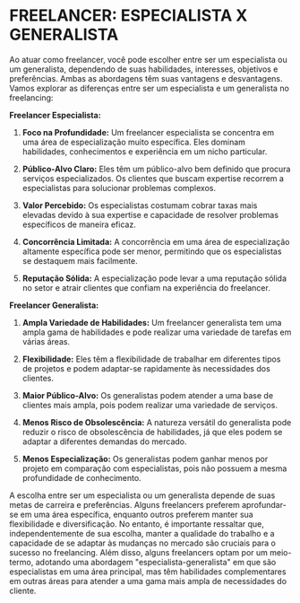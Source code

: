 # FREELANCER: ESPECIALISTA X GENERALISTA
Ao atuar como freelancer, você pode escolher entre ser um especialista ou um generalista, dependendo de suas habilidades, interesses, objetivos e preferências. Ambas as abordagens têm suas vantagens e desvantagens. Vamos explorar as diferenças entre ser um especialista e um generalista no freelancing:

**Freelancer Especialista:**

1. **Foco na Profundidade:** Um freelancer especialista se concentra em uma área de especialização muito específica. Eles dominam habilidades, conhecimentos e experiência em um nicho particular.

2. **Público-Alvo Claro:** Eles têm um público-alvo bem definido que procura serviços especializados. Os clientes que buscam expertise recorrem a especialistas para solucionar problemas complexos.

3. **Valor Percebido:** Os especialistas costumam cobrar taxas mais elevadas devido à sua expertise e capacidade de resolver problemas específicos de maneira eficaz.

4. **Concorrência Limitada:** A concorrência em uma área de especialização altamente específica pode ser menor, permitindo que os especialistas se destaquem mais facilmente.

5. **Reputação Sólida:** A especialização pode levar a uma reputação sólida no setor e atrair clientes que confiam na experiência do freelancer.

**Freelancer Generalista:**

1. **Ampla Variedade de Habilidades:** Um freelancer generalista tem uma ampla gama de habilidades e pode realizar uma variedade de tarefas em várias áreas.

2. **Flexibilidade:** Eles têm a flexibilidade de trabalhar em diferentes tipos de projetos e podem adaptar-se rapidamente às necessidades dos clientes.

3. **Maior Público-Alvo:** Os generalistas podem atender a uma base de clientes mais ampla, pois podem realizar uma variedade de serviços.

4. **Menos Risco de Obsolescência:** A natureza versátil do generalista pode reduzir o risco de obsolescência de habilidades, já que eles podem se adaptar a diferentes demandas do mercado.

5. **Menos Especialização:** Os generalistas podem ganhar menos por projeto em comparação com especialistas, pois não possuem a mesma profundidade de conhecimento.

A escolha entre ser um especialista ou um generalista depende de suas metas de carreira e preferências. Alguns freelancers preferem aprofundar-se em uma área específica, enquanto outros preferem manter sua flexibilidade e diversificação. No entanto, é importante ressaltar que, independentemente de sua escolha, manter a qualidade do trabalho e a capacidade de se adaptar às mudanças no mercado são cruciais para o sucesso no freelancing. Além disso, alguns freelancers optam por um meio-termo, adotando uma abordagem "especialista-generalista" em que são especialistas em uma área principal, mas têm habilidades complementares em outras áreas para atender a uma gama mais ampla de necessidades do cliente.